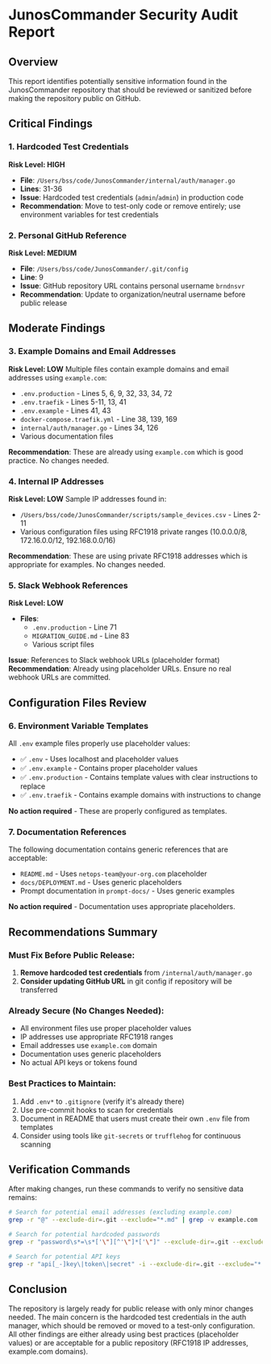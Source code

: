 # JunosCommander Security Audit Report

## Overview
This report identifies potentially sensitive information found in the JunosCommander repository that should be reviewed or sanitized before making the repository public on GitHub.

## Critical Findings

### 1. Hardcoded Test Credentials
**Risk Level: HIGH**
- **File**: `/Users/bss/code/JunosCommander/internal/auth/manager.go`
- **Lines**: 31-36
- **Issue**: Hardcoded test credentials (`admin`/`admin`) in production code
- **Recommendation**: Move to test-only code or remove entirely; use environment variables for test credentials

### 2. Personal GitHub Reference
**Risk Level: MEDIUM**
- **File**: `/Users/bss/code/JunosCommander/.git/config`
- **Line**: 9
- **Issue**: GitHub repository URL contains personal username `brndnsvr`
- **Recommendation**: Update to organization/neutral username before public release

## Moderate Findings

### 3. Example Domains and Email Addresses
**Risk Level: LOW**
Multiple files contain example domains and email addresses using `example.com`:
- `.env.production` - Lines 5, 6, 9, 32, 33, 34, 72
- `.env.traefik` - Lines 5-11, 13, 41
- `.env.example` - Lines 41, 43
- `docker-compose.traefik.yml` - Line 38, 139, 169
- `internal/auth/manager.go` - Lines 34, 126
- Various documentation files

**Recommendation**: These are already using `example.com` which is good practice. No changes needed.

### 4. Internal IP Addresses
**Risk Level: LOW**
Sample IP addresses found in:
- `/Users/bss/code/JunosCommander/scripts/sample_devices.csv` - Lines 2-11
- Various configuration files using RFC1918 private ranges (10.0.0.0/8, 172.16.0.0/12, 192.168.0.0/16)

**Recommendation**: These are using private RFC1918 addresses which is appropriate for examples. No changes needed.

### 5. Slack Webhook References
**Risk Level: LOW**
- **Files**:
  - `.env.production` - Line 71
  - `MIGRATION_GUIDE.md` - Line 83
  - Various script files

**Issue**: References to Slack webhook URLs (placeholder format)
**Recommendation**: Already using placeholder URLs. Ensure no real webhook URLs are committed.

## Configuration Files Review

### 6. Environment Variable Templates
All `.env` example files properly use placeholder values:
- ✅ `.env` - Uses localhost and placeholder values
- ✅ `.env.example` - Contains proper placeholder values
- ✅ `.env.production` - Contains template values with clear instructions to replace
- ✅ `.env.traefik` - Contains example domains with instructions to change

**No action required** - These are properly configured as templates.

### 7. Documentation References
The following documentation contains generic references that are acceptable:
- `README.md` - Uses `netops-team@your-org.com` placeholder
- `docs/DEPLOYMENT.md` - Uses generic placeholders
- Prompt documentation in `prompt-docs/` - Uses generic examples

**No action required** - Documentation uses appropriate placeholders.

## Recommendations Summary

### Must Fix Before Public Release:
1. **Remove hardcoded test credentials** from `/internal/auth/manager.go`
2. **Consider updating GitHub URL** in git config if repository will be transferred

### Already Secure (No Changes Needed):
- All environment files use proper placeholder values
- IP addresses use appropriate RFC1918 ranges
- Email addresses use `example.com` domain
- Documentation uses generic placeholders
- No actual API keys or tokens found

### Best Practices to Maintain:
1. Add `.env*` to `.gitignore` (verify it's already there)
2. Use pre-commit hooks to scan for credentials
3. Document in README that users must create their own `.env` file from templates
4. Consider using tools like `git-secrets` or `trufflehog` for continuous scanning

## Verification Commands
After making changes, run these commands to verify no sensitive data remains:
```bash
# Search for potential email addresses (excluding example.com)
grep -r "@" --exclude-dir=.git --exclude="*.md" | grep -v example.com

# Search for potential hardcoded passwords
grep -r "password\s*=\s*['\"][^'\"]*['\"]" --exclude-dir=.git --exclude="*.example" --exclude="*.md"

# Search for potential API keys
grep -r "api[_-]key\|token\|secret" -i --exclude-dir=.git --exclude="*.example" --exclude="*.md"
```

## Conclusion
The repository is largely ready for public release with only minor changes needed. The main concern is the hardcoded test credentials in the auth manager, which should be removed or moved to a test-only configuration. All other findings are either already using best practices (placeholder values) or are acceptable for a public repository (RFC1918 IP addresses, example.com domains).